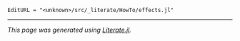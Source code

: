 ```@meta
EditURL = "<unknown>/src/_literate/HowTo/effects.jl"
```

---

*This page was generated using [Literate.jl](https://github.com/fredrikekre/Literate.jl).*

